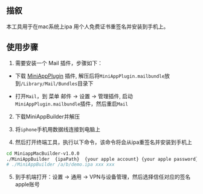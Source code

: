 ## 描叙
本工具用于在mac系统上ipa 用个人免费证书重签名并安装到手机上。
## 使用步骤

1. 需要安装一个 Mail 插件，步骤如下：

- 下载 [MiniAppPlugin](https://dldir1.qq.com/WechatWebDev/donut/download/MiniAppPlugin.zip) 插件, 解压后将`MiniAppPlugin.mailbundle`放到`/Library/Mail/Bundles`目录下

- 打开`Mail`，到 菜单 邮件 -> 设置 -> 管理插件, 启动`MiniAppPlugin.mailbundle`插件，然后重启`Mail`

2. 下载MiniAppBuilder并解压

3. 将`iphone`手机用数据线连接到电脑上

4. 然后打开终端工具，执行以下命令，该命令将会从ipa重签名并安装到手机上

```sh
cd MiniappMacBuilder-v1.0.0
./MiniAppBuilder  {ipaPath}  {your apple account} {your apple password}
# ./MiniAppBuilder /a/b/demo.ipa xxx xxx

```

5. 到手机端打开：设置 -> 通用 -> VPN与设备管理，然后选择信任对应的签名apple账号